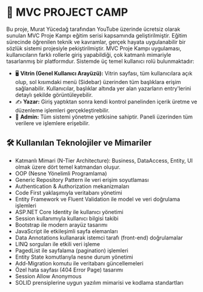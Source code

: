 # 📘 **MVC PROJECT CAMP**
Bu proje, Murat Yücedağ tarafından YouTube üzerinde ücretsiz olarak sunulan MVC Proje Kampı eğitim serisi kapsamında geliştirilmiştir. Eğitim sürecinde öğrenilen teknik ve kavramlar, gerçek hayata uygulanabilir bir sözlük sistemi projesiyle pekiştirilmiştir.
MVC Proje Kampı uygulaması, kullanıcıların farklı rollerle giriş yapabildiği, çok katmanlı mimariyle tasarlanmış bir platformdur. Sistemde üç temel kullanıcı rolü bulunmaktadır:
- 🖥️ **Vitrin (Genel Kullanıcı Arayüzü):** Vitrin sayfası, tüm kullanıcılara açık olup, sol kısımdaki menü (Sidebar) üzerinden tüm başlıklara erişim sağlanabilir. Kullanıcılar, başlıklar altında yer alan yazarların entry'lerini detaylı şekilde görüntüleyebilir.
- ✍️ **Yazar:** Giriş yaptıktan sonra kendi kontrol panelinden içerik üretme ve düzenleme işlemleri gerçekleştirebilir.
- 🔑 **Admin:** Tüm sistemi yönetme yetkisine sahiptir. Paneli üzerinden tüm verilere ve işlemlere erişebilir.
## 🛠️ Kullanılan Teknolojiler ve Mimariler
* Katmanlı Mimari (N-Tier Architecture): Business, DataAccess, Entity, UI olmak üzere dört temel katmandan oluşur.
* OOP (Nesne Yönelimli Programlama)
* Generic Repository Pattern ile veri erişim soyutlaması
* Authentication & Authorization mekanizmaları
* Code First yaklaşımıyla veritabanı yönetimi
* Entity Framework ve Fluent Validation ile model ve veri doğrulama işlemleri
* ASP.NET Core Identity ile kullanıcı yönetimi
* Session kullanımıyla kullanıcı bilgisi takibi
* Bootstrap ile modern arayüz tasarımı
* JavaScript ile etkileşimli sayfa elemanları
* Data Annotations kullanarak istemci tarafı (front-end) doğrulamalar
* LINQ sorguları ile etkili veri işleme
* PagedList ile sayfalama (pagination) işlemleri
* Entity State komutlarıyla nesne durum yönetimi
* Add-Migration komutu ile veritabanı güncellemeleri
* Özel hata sayfası (404 Error Page) tasarımı
* Session Allow Anonymous
* SOLID prensiplerine uygun yazılım mimarisi ve kodlama standartları
